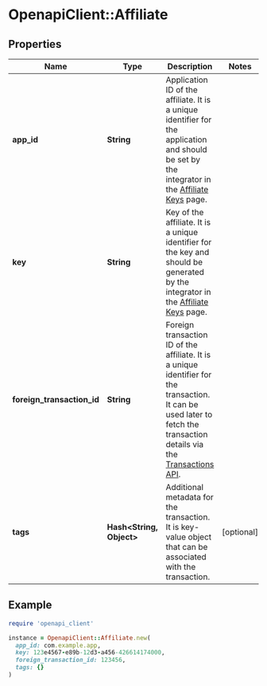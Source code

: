 # OpenapiClient::Affiliate

## Properties

| Name | Type | Description | Notes |
| ---- | ---- | ----------- | ----- |
| **app_id** | **String** | Application ID of the affiliate. It is a unique identifier for the application and should be set by the integrator in the [Affiliate Keys](https://developer.sumup.com/affiliate-keys) page.  |  |
| **key** | **String** | Key of the affiliate. It is a unique identifier for the key  and should be generated by the integrator in the [Affiliate Keys](https://developer.sumup.com/affiliate-keys) page.  |  |
| **foreign_transaction_id** | **String** | Foreign transaction ID of the affiliate. It is a unique identifier for the transaction. It can be used later to fetch the transaction details via the [Transactions API](https://developer.sumup.com/api/transactions/get).  |  |
| **tags** | **Hash&lt;String, Object&gt;** | Additional metadata for the transaction. It is key-value object that can be associated with the transaction.  | [optional] |

## Example

```ruby
require 'openapi_client'

instance = OpenapiClient::Affiliate.new(
  app_id: com.example.app,
  key: 123e4567-e89b-12d3-a456-426614174000,
  foreign_transaction_id: 123456,
  tags: {}
)
```

